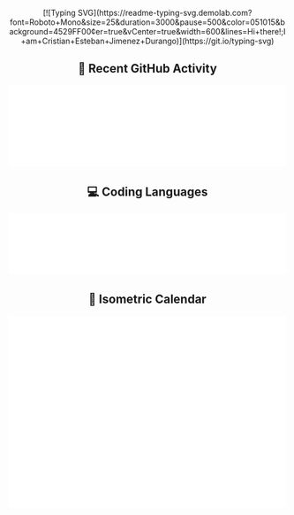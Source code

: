 
<p align="center">
[![Typing SVG](https://readme-typing-svg.demolab.com?font=Roboto+Mono&size=25&duration=3000&pause=500&color=051015&background=4529FF00&center=true&vCenter=true&width=600&lines=Hi+there!;I+am+Cristian+Esteban+Jimenez+Durango)](https://git.io/typing-svg)
</p>


<h2 align="center">📰 Recent GitHub Activity</h2>
<p align="center">
  <img src="./recent-activity.svg" alt="Recent activity" />
</p>


<h2 align="center">💻 Coding Languages</h2>
<p align="center">
  <img src="./languages.svg" alt="Coding Languages" />
</p>

<h2 align="center">📅 Isometric Calendar</h2>
<p align="center">
  <img src="./isometric-calendar.svg" alt="Isometric calendar" />
</p>


<!--
**CristianEstebanJimenezDurango/CristianEstebanJimenezDurango** is a ✨ _special_ ✨ repository because its `README.md` (this file) appears on your GitHub profile.

Here are some ideas to get you started:

- 🔭 I’m currently working on ...
- 🌱 I’m currently learning ...
- 👯 I’m looking to collaborate on ...
- 🤔 I’m looking for help with ...
- 💬 Ask me about ...
- 📫 How to reach me: ...
- 😄 Pronouns: ...
- ⚡ Fun fact: ...
-->
